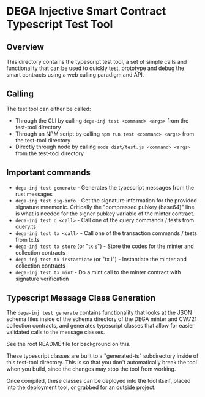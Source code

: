 # DEGA Injective Smart Contract Typescript Test Tool

## Overview

This directory contains the typescript test tool, a set of simple calls and functionality that can be used
to quickly test, prototype and debug the smart contracts using a web calling paradigm and API.

## Calling

The test tool can either be called:
- Through the CLI by calling `dega-inj test <command> <args>` from the test-tool directory
- Through an NPM script by calling `npm run test <command> <args>` from the test-tool directory
- Directly through node by calling `node dist/test.js <command> <args>` from the test-tool directory

## Important commands

- `dega-inj test generate` - Generates the typescript messages from the rust messages
- `dega-inj test sig-info` - Get the signature information for the provided signature mnemonic.
Critically the "compressed pubkey (base64)" line is what is needed for the signer pubkey variable
of the minter contract.
- `dega-inj test q <call>` - Call one of the query commands / tests from query.ts
- `dega-inj test tx <call>` - Call one of the transaction commands / tests from tx.ts
- `dega-inj test tx store` (or "tx s") - Store the codes for the minter and collection contracts
- `dega-inj test tx instantiate` (or "tx i") - Instantiate the minter and collection contracts
- `dega-inj test tx mint` - Do a mint call to the minter contract with signature verification

## Typescript Message Class Generation

The `dega-inj test generate` contains functionality that looks at the JSON schema files inside of the schema
directory of the DEGA minter and CW721 collection contracts, and generates typescript classes that allow for
easier validated calls to the message classes.

See the root README file for background on this.

These typescript classes are built to a "generated-ts" subdirectory inside of this test-tool directory. This is
so that you don't automatically break the tool when you build, since the changes may stop the tool from working.

Once compiled, these classes can be deployed into the tool itself, placed into the deployment tool, or grabbed for an
outside project.